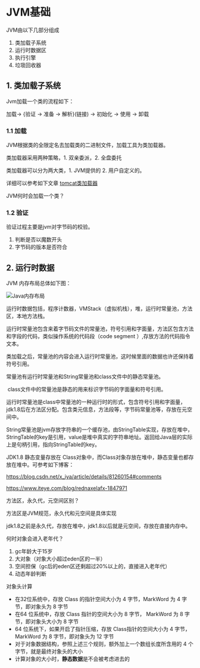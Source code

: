 # JVM基础

JVM由以下几部分组成

1. 类加载子系统
2. 运行时数据区
3. 执行引擎
4. 垃圾回收器

## 1. 类加载子系统

Jvm加载一个类的流程如下：

加载-> {验证 -> 准备 -> 解析}(链接) -> 初始化 -> 使用 -> 卸载

### 1.1 加载

JVM根据类的全限定名去加载类的二进制文件，加载工具为类加载器。

类加载器采用两种策略，1. 双亲委派，2. 全盘委托

类加载器可以分为两大类，1. JVM提供的 2. 用户自定义的。

详细可以参考如下文章 [tomcat类加载器](../tomcat/tomcat类加载器.md)

JVM何时会加载一个类？



### 1.2 验证

验证过程主要是jvm对字节码的校验。

1. 判断是否以魔数开头
2. 字节码的版本是否符合



## 2. 运行时数据

JVM 内存布局总体如下图：

![Java内存布局](https://p0.meituan.net/travelcube/132ba6ba720f2bfc6c69b1ce490f7c87693987.jpg)



运行时数据包括，程序计数器，VMStack（虚拟机栈），堆，运行时常量池，方法区，本地方法栈。

运行时常量池包含来着字节码文件的常量池，符号引用和字面量，方法区包含方法和字段的代码，类似操作系统的代码段（code segment ）,存放方法的代码指令文本。

类加载之后，常量池的内容会进入运行时常量池，这时候里面的数据也许还保持着符号引用。

常量池有运行时常量池和String常量池和class文件中的静态常量池。

​	class文件中的常量池是静态的用来标识字节码的字面量和符号引用。

​	运行时常量池是class中常量池的一种运行时的形式，包含符号引用和字面量，jdk1.8后在方法区分配。包含类元信息，方法段等，字节码常量池等，存放在元空间中。

​	String常量池是jvm存放字符串的一个缓存池，由StringTable实现，存放在堆中，StringTable的key是引用，value是堆中真实的字符串地址。返回给Java层的实际上是句柄引用，指向StringTable的key。

JDK1.8 静态变量存放在 Class对象中，而Class对象存放在堆中，静态变量也都存放在堆中。可参考如下博客：

https://blog.csdn.net/x_iya/article/details/81260154#comments

https://www.iteye.com/blog/rednaxelafx-1847971



方法区，永久代，元空间区别？

方法区是JVM规范，永久代和元空间是具体实现

jdk1.8之前是永久代，存放在堆中，jdk1.8以后就是元空间，存放在直接内存中。



何时对象会进入老年代？

1. gc年龄大于15岁
2. 大对象（对象大小超过eden区的一半）
3. 空间担保（gc后的eden区还剩超过20%以上的，直接进入老年代）
4. 动态年龄判断

对象头计算

- 在32位系统中，存放 Class 的指针空间大小为 4 字节，MarkWord 为 4 字节，即对象头为 8 字节
- 在64 位系统中，存放 Class 指针的空间大小为 8 字节， MarkWord 为 8 字节，即对象头大小为 8 字节
- 64 位系统下，如果开启了指针压缩，存放 Class指针的空间大小为 4 字节，MarkWord 为 8 字节，即对象头为 12 字节
- 对于对象数据结构，参照上述三个规则，额外加上一个数组长度所含用的 4 个字节，就是最终对象头的大小
- 计算对象的大小时，**静态数据**是不会被考虑进去的